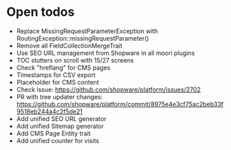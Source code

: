 # Open todos

* Replace MissingRequestParameterException with RoutingException::missingRequestParameter()
* Remove all FieldCollectionMergeTrait
* Use SEO URL management from Shopware in all moori plugins
* TOC stutters on scroll with 15/27 screens
* Check "hreflang" for CMS pages
* Timestamps for CSV export
* Placeholder for CMS content
* Check issue: https://github.com/shopware/platform/issues/2702
* PR with tree updater changes: https://github.com/shopware/platform/commit/8975e4e3cf75ac2beb33f9518eb244a4c2f5de21
* Add unified SEO URL generator
* Add unified Sitemap generator
* Add CMS Page Entity trait
* Add unified counter for visits
